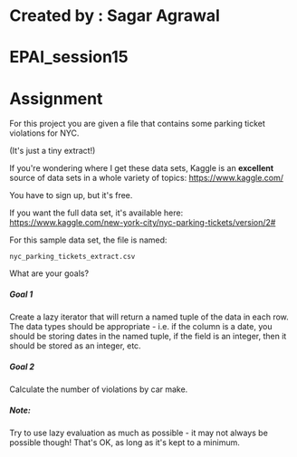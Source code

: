 # Created by : Sagar Agrawal

# EPAI_session15

# Assignment

For this project you are given a file that contains some parking ticket violations for NYC.

(It's just a tiny extract!)

If you're wondering where I get these data sets, Kaggle is an **excellent** source of data sets in a whole variety of topics: 
https://www.kaggle.com/

You have to sign up, but it's free.

If you want the full data set, it's available here: https://www.kaggle.com/new-york-city/nyc-parking-tickets/version/2#


For this sample data set, the file is named: 
```
nyc_parking_tickets_extract.csv
```


What are your goals?

##### Goal 1
Create a lazy iterator that will return a named tuple of the data in each row. The data types should be appropriate - i.e. if the column is a date, you should be storing dates in the named tuple, if the field is an integer, then it should be stored as an integer, etc.

##### Goal 2

Calculate the number of violations by car make.

##### Note:
Try to use lazy evaluation as much as possible - it may not always be possible though! That's OK, as long as it's kept to a minimum.
